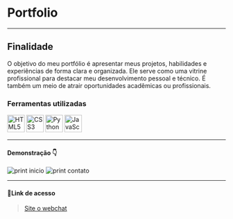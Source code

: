 # Portfolio
---
## Finalidade
O objetivo do meu portfólio é apresentar meus projetos, habilidades e experiências de forma clara e organizada. Ele serve como uma vitrine profissional para destacar meu desenvolvimento pessoal e técnico. É também um meio de atrair oportunidades acadêmicas ou profissionais. 

### Ferramentas utilizadas 
<p align="left"> <img src="https://cdn.jsdelivr.net/gh/devicons/devicon/icons/html5/html5-original.svg" alt="HTML5" width="40" height="40"/>
<img src="https://cdn.jsdelivr.net/gh/devicons/devicon/icons/css3/css3-original.svg" alt="CSS3" width="40" height="40"/> 
<img src="https://cdn.jsdelivr.net/gh/devicons/devicon/icons/python/python-original.svg" alt="Python" width="40" height="40"/>
<img src="https://cdn.jsdelivr.net/gh/devicons/devicon/icons/javascript/javascript-original.svg" alt="JavaScript" width="40" height="40"/> 


---

#### Demonstração 👇
![print inicio](/static/prints/index.png)
![print contato](/static/prints/contato.png)


---
#### 🔗Link de acesso
>[Site o webchat](https://portfolio-15o3.onrender.com)
